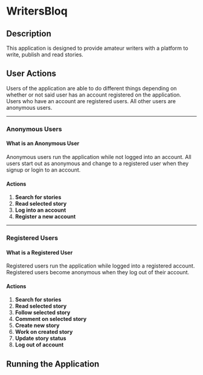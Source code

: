 # WritersBloq
## Description
This application is designed to provide amateur writers with a platform to write, publish and read stories.
## User Actions
Users of the application are able to do different things depending on whether or not said user has an account registered on the application. Users who have an account are registered users. All other users are anonymous users.

---
### Anonymous Users
#### What is an Anonymous User
Anonymous users run the application while not logged into an account. All users start out as anonymous and change to a registered user when they signup or login to an account.
#### Actions
1. **Search for stories**
2. **Read selected story**
3. **Log into an account**
4. **Register a new account**

---
### Registered Users
#### What is a Registered User
Registered users run the application while logged into a registered account. Registered users become anonymous when they log out of their account.
#### Actions
1. **Search for stories**
2. **Read selected story**
3. **Follow selected story**
4. **Comment on selected story**
5. **Create new story**
6. **Work on created story**
7. **Update story status**
8. **Log out of account**
## Running the Application
